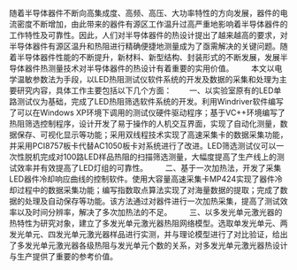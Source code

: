 随着半导体器件不断向高集成度、高频、高压、大功率特性的方向发展，器件的电流密度不断增加，由此带来的器件有源区工作温升过高严重地影响着半导体器件的工作特性及可靠性。因此，人们对半导体器件的热设计提出了越来越高的要求，对半导体器件有源区温升和热阻进行精确便捷地测量成为了亟需解决的关键问题。随着半导体器件性能的不断提升，新材料、新型结构、封装形式的不断发展，发展半导体器件热测量技术对半导体器件的热设计有着重要的实用价值。
　　本文以电学温敏参数法为手段，以LED热阻测试仪软件系统的开发及数据的采集和处理为主要研究内容，具体工作主要包括以下几个方面：
　　一、以实验室原有的LED单路测试仪为基础，完成了LED热阻筛选软件系统的开发。利用Windriver软件编写了可以在Windows XP环境下调用的测试仪硬件驱动程序；基于VC++环境编写了热阻筛选控制程序，设计开发了易于操作的人机交互界面，实现了自动化测量，数据保存、可视化显示等功能；采用双线程技术实现了高速采集卡的数据采集功能，并采用PCI8757板卡代替AC1050板卡对系统进行了改进。LED筛选测试仪可以一次性脱机完成对100路LED样品热阻的扫描筛选测量，大幅度提高了生产线上的测试效率并有效提高了LED灯组的可靠性。
　　二、基于一次加热法，开发了采集LED器件冷却响应曲线的控制软件。使用大容量高速采集卡MP424实现了器件冷却过程中的数据采集功能；编写指数取点算法实现了对海量数据的提取；完成了数据的处理及自动保存等功能。该方法通过对器件进行一次加热采集，提高了测试效率以及时间分辨率，解决了多次加热法的不足。
　　三、以多发光单元激光器的热特性为研究对象，建立了多发光单元激光器热阻网络模型。选取单发光单元、两发光单元、四发光单元激光器样品进行实测，并与理论模型进行了对比验证，给出了多发光单元激光器各级热阻与发光单元个数的关系，对多发光单元激光器热设计与生产提供了重要的参考价值。
